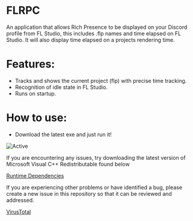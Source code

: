 # FLRPC
An application that allows Rich Presence to be displayed on your Discord profile from FL Studio, this includes .flp names and time elapsed on FL Studio.
It will also display time elapsed on a projects rendering time.

# Features:

* Tracks and shows the current project (flp) with precise time tracking.
* Recognition of idle state in FL Studio.
* Runs on startup.

# How to use:
* Download the latest exe and just run it!

![Active](https://cdn.discordapp.com/attachments/840125805530972162/1253863370101362839/image0.jpg?ex=667766c3&is=66761543&hm=6155242c63d798f0af188432cde3faa61f1c375ca5be2c91dcf3a19bf33cc6e2&) 

If you are encountering any issues, try downloading the latest version of Microsoft Visual C++ Redistributable found below

[Runtime Dependencies](https://learn.microsoft.com/en-us/cpp/windows/latest-supported-vc-redist?view=msvc-170)

If you are experiencing other problems or have identified a bug, please create a new issue in this repository so that it can be reviewed and addressed.

[VirusTotal](https://www.virustotal.com/gui/file/20f59ddc45f7bad03dc1e091429437ddebd6bbd1093f11c3b5eda7224059eeeb?nocache=1)
